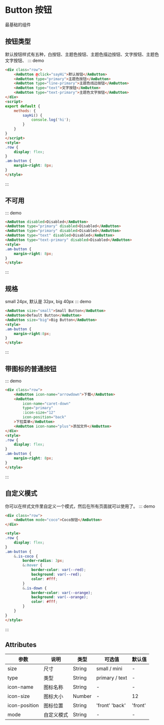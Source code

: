 # Button 按钮
最基础的组件

## 按钮类型
默认按钮样式有五种，白按钮、主题色按钮、主题色描边按钮、文字按钮、主题色文字按钮、
::: demo
``` html
<div class="row">
    <AmButton @click="sayHi">默认按钮</AmButton>
    <AmButton type="primary">主题色按钮</AmButton>
    <AmButton type="line-primary">主题色线边按钮</AmButton>
    <AmButton type="text">文字按钮</AmButton>
    <AmButton type="text-primary">主题色文字按钮</AmButton>
</div>
<script>
export default {
    methods: {
        sayHi() {
            console.log('hi');
        }
    }
}
</script>
<style>
.row {
    display: flex;
}
.am-button {
    margin-right: 8px;
}
</style>

```
:::

## 不可用
::: demo
``` html
<AmButton disabled>Disabled</AmButton>
<AmButton type="primary" disabled>Disabled</AmButton>
<AmButton type="primary" disabled>Disabled</AmButton>
<AmButton type="text" disabled>Disabled</AmButton>
<AmButton type="text-primary" disabled>Disabled</AmButton>
<style>
.am-button {
    margin-right: 8px;
}
</style>
```
:::

## 规格
small 24px, 默认是 32px, big 40px
::: demo
``` html
<AmButton size="small">Small Button</AmButton>
<AmButton>Default Button</AmButton>
<AmButton size="big">Big Button</AmButton>
<style>
.am-button {
    margin-right:8px;
}
</style>
```
:::

## 带图标的普通按钮
::: demo
``` html
<div class="row">
    <AmButton icon-name="arrowdown">下载</AmButton>
    <AmButton
        icon-name="caret-down"
        type="primary"
        :icon-size="12"
        icon-position="back"
    >下拉菜单</AmButton>
    <AmButton icon-name="plus">添加文件</AmButton>
</div>
<style>
.row {
    display: flex;
}
.am-button {
    margin-right: 8px;
}
</style>
```
:::

## 自定义模式
你可以在样式文件里自定义一个模式，然后在所有页面就可以使用了。
::: demo
``` html
<div class="row">
    <AmButton mode="coco">Coco按钮</AmButton>
</div>

<style>
.row {
    display: flex;
}
.am-button {
    &.is-coco {
        border-radius: 3px;
        &:hover {
            border-color: var(--red);
            background: var(--red);
            color: #fff;
        }
        &.is-down {
            border-color: var(--orange);
            background: var(--orange);
            color: #fff;
        }
    }
}
</style>
```
:::

## Attributes

| 参数       | 说明        | 类型       | 可选值         | 默认值   |
|---------- |------------ |---------- |-------------  |-------- |
| size      | 尺寸         | String   | small / mini   |    -    |
| type      | 类型         | String   | primary / text |    -    |
| icon-name      | 图标名称     | String    | -             | -        |
| icon-size  | 图标大小     | Number    | -             | 12      |
| icon-position  | 图标位置     | String    | 'front' 'back'             | 'front'      |
| mode      | 自定义模式    | String   | - |    -    |

